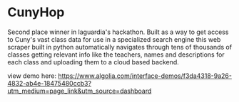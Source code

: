 # CunyHop
Second place winner in laguardia's hackathon. 
Built as a way to get access to Cuny's vast class data for use in a specialized search engine this web scraper built in python automatically navigates through tens of thousands of classes getting relevant info like the teachers, names and descriptions for each class and uploading them to a cloud based backend.

view demo here:
https://www.algolia.com/interface-demos/f3da4318-9a26-4832-ab4e-18475480ccb3?utm_medium=page_link&utm_source=dashboard

